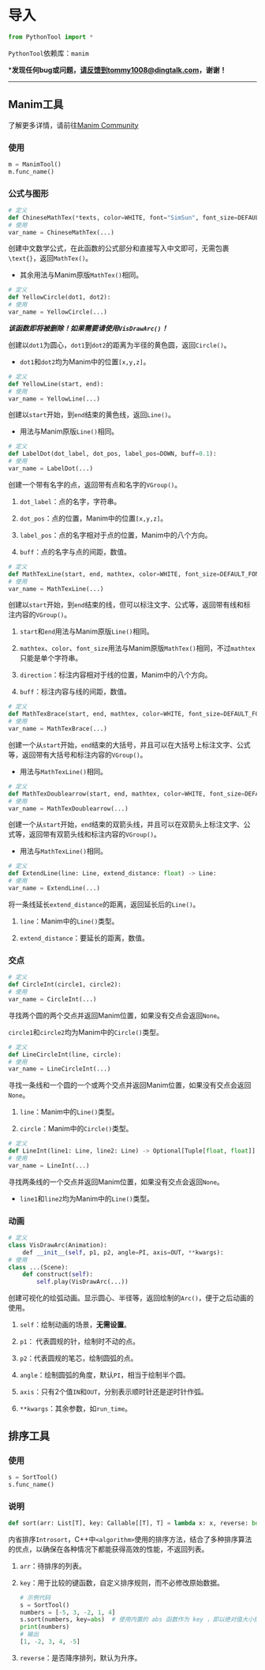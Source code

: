 # 导入

```python
from PythonTool import *
```

`PythonTool`依赖库：`manim`

***发现任何bug或问题，请反馈到tommy1008@dingtalk.com，谢谢！** 

---

## $\text{Manim}$工具

了解更多详情，请前往[$\text{Manim Community}$](https://www.manim.community)

### 使用

```python
m = ManimTool()
m.func_name()
```

### 公式与图形

```python
# 定义
def ChineseMathTex(*texts, color=WHITE, font="SimSun", font_size=DEFAULT_FONT_SIZE, tex_to_color_map={}):
# 使用
var_name = ChineseMathTex(...)
```

创建中文数学公式，在此函数的公式部分和直接写入中文即可，无需包裹`\text{}`，返回`MathTex()`。

- 其余用法与$\text{Manim}$原版`MathTex()`相同。

```python
# 定义
def YellowCircle(dot1, dot2):
# 使用
var_name = YellowCircle(...)
```

***该函数即将被删除！如果需要请使用`VisDrawArc()`！***

创建以`dot1`为圆心，`dot1`到`dot2`的距离为半径的黄色圆，返回`Circle()`。

- `dot1`和`dot2`均为$\text{Manim}$中的位置`[x,y,z]`。

```python
# 定义
def YellowLine(start, end):
# 使用
var_name = YellowLine(...)
```

创建以`start`开始，到`end`结束的黄色线，返回`Line()`。

- 用法与$\text{Manim}$原版`Line()`相同。

```python
# 定义
def LabelDot(dot_label, dot_pos, label_pos=DOWN, buff=0.1):
# 使用
var_name = LabelDot(...)
```

创建一个带有名字的点，返回带有点和名字的`VGroup()`。

1. `dot_label`：点的名字，字符串。

2. `dot_pos`：点的位置，$\text{Manim}$中的位置`[x,y,z]`。

3. `label_pos`：点的名字相对于点的位置，$\text{Manim}$中的八个方向。

4. `buff`：点的名字与点的间距，数值。

```python
# 定义
def MathTexLine(start, end, mathtex, color=WHITE, font_size=DEFAULT_FONT_SIZE, direction=UP, buff=0.5):
# 使用
var_name = MathTexLine(...)
```

创建以`start`开始，到`end`结束的线，但可以标注文字、公式等，返回带有线和标注内容的`VGroup()`。

1. `start`和`end`用法与$\text{Manim}$原版`Line()`相同。

2. `mathtex`、`color`、`font_size`用法与$\text{Manim}$原版`MathTex()`相同，不过`mathtex`只能是单个字符串。

3. `direction`：标注内容相对于线的位置，$\text{Manim}$中的八个方向。

4. `buff`：标注内容与线的间距，数值。

```python
# 定义
def MathTexBrace(start, end, mathtex, color=WHITE, font_size=DEFAULT_FONT_SIZE, direction=UP, buff=0.5):
# 使用
var_name = MathTexBrace(...)
```

创建一个从`start`开始，`end`结束的大括号，并且可以在大括号上标注文字、公式等，返回带有大括号和标注内容的`VGroup()`。

- 用法与`MathTexLine()`相同。

```python
# 定义
def MathTexDoublearrow(start, end, mathtex, color=WHITE, font_size=DEFAULT_FONT_SIZE, direction=UP, buff=0.5):
# 使用
var_name = MathTexDoublearrow(...)
```

创建一个从`start`开始，`end`结束的双箭头线，并且可以在双箭头上标注文字、公式等，返回带有双箭头线和标注内容的`VGroup()`。

- 用法与`MathTexLine()`相同。

```python
# 定义
def ExtendLine(line: Line, extend_distance: float) -> Line:
# 使用
var_name = ExtendLine(...)
```

将一条线延长`extend_distance`的距离，返回延长后的`Line()`。

1. `line`：$\text{Manim}$中的`Line()`类型。

2. `extend_distance`：要延长的距离，数值。

### 交点

```python
# 定义
def CircleInt(circle1, circle2):
# 使用
var_name = CircleInt(...)
```

寻找两个圆的两个交点并返回$\text{Manim}$位置，如果没有交点会返回`None`。

`circle1`和`circle2`均为$\text{Manim}$中的`Circle()`类型。

```python
# 定义
def LineCircleInt(line, circle):
# 使用
var_name = LineCircleInt(...)
```

寻找一条线和一个圆的一个或两个交点并返回$\text{Manim}$位置，如果没有交点会返回`None`。

1. `line`：$\text{Manim}$中的`Line()`类型。

2. `circle`：$\text{Manim}$中的`Circle()`类型。

```python
# 定义
def LineInt(line1: Line, line2: Line) -> Optional[Tuple[float, float]]:
# 使用
var_name = LineInt(...)
```

寻找两条线的一个交点并返回$\text{Manim}$位置，如果没有交点会返回`None`。

- `line1`和`line2`均为$\text{Manim}$中的`Line()`类型。

### 动画

```python
# 定义
class VisDrawArc(Animation):
    def __init__(self, p1, p2, angle=PI, axis=OUT, **kwargs):
# 使用
class ...(Scene):
    def construct(self):
        self.play(VisDrawArc(...))
```

 创建可视化的绘弧动画。显示圆心、半径等，返回绘制的`Arc()`，便于之后动画的使用。

1. `self`：绘制动画的场景，**无需设置**。

2. `p1`： 代表圆规的针，绘制时不动的点。

3. `p2`：代表圆规的笔芯，绘制圆弧的点。

4. `angle`：绘制圆弧的角度，默认`PI`，相当于绘制半个圆。

5. `axis`：只有2个值`IN`和`OUT`，分别表示顺时针还是逆时针作弧。

6. `**kwargs`：其余参数，如`run_time`。

## 排序工具

### 使用

```python
s = SortTool()
s.func_name()
```

### 说明

```python
def sort(arr: List[T], key: Callable[[T], T] = lambda x: x, reverse: bool = False) -> None:
```

内省排序`Introsort`，C++中`<algorithm>`使用的排序方法，结合了多种排序算法的优点，以确保在各种情况下都能获得高效的性能，不返回列表。

1. `arr`：待排序的列表。

2. `key`：用于比较的键函数，自定义排序规则，而不必修改原始数据。
   
   ```python
   # 示例代码
   s = SortTool()
   numbers = [-5, 3, -2, 1, 4]
   s.sort(numbers, key=abs)  # 使用内置的 abs 函数作为 key ，即以绝对值大小排序
   print(numbers)
   # 输出
   [1, -2, 3, 4, -5]
   ```

3. `reverse`：是否降序排列，默认为升序。


